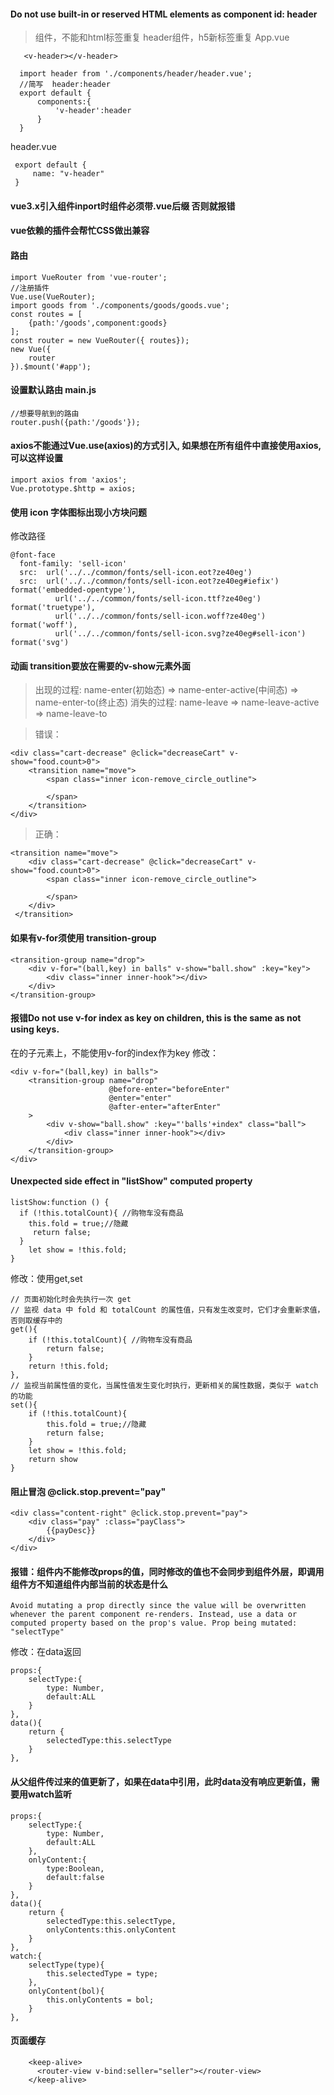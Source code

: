#### Do not use built-in or reserved HTML elements as component id: header
>组件，不能和html标签重复
>header组件，h5新标签重复
App.vue
```
   <v-header></v-header>

  import header from './components/header/header.vue';
  //简写  header:header
  export default {
      components:{
          'v-header':header
      }
  }
```
header.vue
```
 export default {
     name: "v-header"
 }
```

#### vue3.x引入组件inport时组件必须带.vue后缀 否则就报错
#### vue依赖的插件会帮忙CSS做出兼容
#### 路由
```
import VueRouter from 'vue-router';
//注册插件
Vue.use(VueRouter);
import goods from './components/goods/goods.vue';
const routes = [
    {path:'/goods',component:goods}
];
const router = new VueRouter({ routes});
new Vue({
    router
}).$mount('#app');
```
#### 设置默认路由 main.js
```
//想要导航到的路由
router.push({path:'/goods'});
```
#### axios不能通过Vue.use(axios)的方式引入, 如果想在所有组件中直接使用axios, 可以这样设置
```
import axios from 'axios';
Vue.prototype.$http = axios;
```
#### 使用 icon 字体图标出现小方块问题
修改路径
```
@font-face
  font-family: 'sell-icon'
  src:  url('../../common/fonts/sell-icon.eot?ze40eg')
  src:  url('../../common/fonts/sell-icon.eot?ze40eg#iefix') format('embedded-opentype'),
          url('../../common/fonts/sell-icon.ttf?ze40eg') format('truetype'),
          url('../../common/fonts/sell-icon.woff?ze40eg') format('woff'),
          url('../../common/fonts/sell-icon.svg?ze40eg#sell-icon') format('svg')
```
#### 动画 transition要放在需要的v-show元素外面
>出现的过程: name-enter(初始态) => name-enter-active(中间态) => name-enter-to(终止态)
>消失的过程: name-leave => name-leave-active => name-leave-to

>错误：
```
<div class="cart-decrease" @click="decreaseCart" v-show="food.count>0">
    <transition name="move">
        <span class="inner icon-remove_circle_outline">

        </span>
    </transition>
</div>
```
>正确：
```
<transition name="move">
    <div class="cart-decrease" @click="decreaseCart" v-show="food.count>0">
        <span class="inner icon-remove_circle_outline">

        </span>
    </div>
 </transition>
```
#### 如果有v-for须使用 transition-group
```
<transition-group name="drop">
    <div v-for="(ball,key) in balls" v-show="ball.show" :key="key">
        <div class="inner inner-hook"></div>
    </div>
</transition-group>
```
#### 报错Do not use v-for index as key on <transition-group> children, this is the same as not using keys.
在<transition-group>的子元素上，不能使用v-for的index作为key
修改：
```
<div v-for="(ball,key) in balls">
    <transition-group name="drop"
                      @before-enter="beforeEnter"
                      @enter="enter"
                      @after-enter="afterEnter"
    >
        <div v-show="ball.show" :key="'balls'+index" class="ball">
            <div class="inner inner-hook"></div>
        </div>
    </transition-group>
</div>
```
####  Unexpected side effect in "listShow" computed property
```出错
listShow:function () {
  if (!this.totalCount){ //购物车没有商品
    this.fold = true;//隐藏
     return false;
  }
    let show = !this.fold;
}
```
修改：使用get,set
```
// 页面初始化时会先执行一次 get
// 监视 data 中 fold 和 totalCount 的属性值，只有发生改变时，它们才会重新求值，否则取缓存中的
get(){
    if (!this.totalCount){ //购物车没有商品
        return false;
    }
    return !this.fold;
},
// 监视当前属性值的变化，当属性值发生变化时执行，更新相关的属性数据，类似于 watch 的功能
set(){
    if (!this.totalCount){
        this.fold = true;//隐藏
        return false;
    }
    let show = !this.fold;
    return show
}

```
#### 阻止冒泡 @click.stop.prevent="pay"
```
<div class="content-right" @click.stop.prevent="pay">
    <div class="pay" :class="payClass">
        {{payDesc}}
    </div>
</div>
```
#### 报错：组件内不能修改props的值，同时修改的值也不会同步到组件外层，即调用组件方不知道组件内部当前的状态是什么
```
Avoid mutating a prop directly since the value will be overwritten whenever the parent component re-renders. Instead, use a data or computed property based on the prop's value. Prop being mutated: "selectType"
```
修改：在data返回
```
props:{
    selectType:{
        type: Number,
        default:ALL
    }
},
data(){
    return {
        selectedType:this.selectType
    }
},
```
#### 从父组件传过来的值更新了，如果在data中引用，此时data没有响应更新值，需要用watch监听
```
props:{
    selectType:{
        type: Number,
        default:ALL
    },
    onlyContent:{
        type:Boolean,
        default:false
    }
},
data(){
    return {
        selectedType:this.selectType,
        onlyContents:this.onlyContent
    }
},
watch:{
    selectType(type){
        this.selectedType = type;
    },
    onlyContent(bol){
        this.onlyContents = bol;
    }
},
```
#### 页面缓存
```
    <keep-alive>
      <router-view v-bind:seller="seller"></router-view>
    </keep-alive>
```
